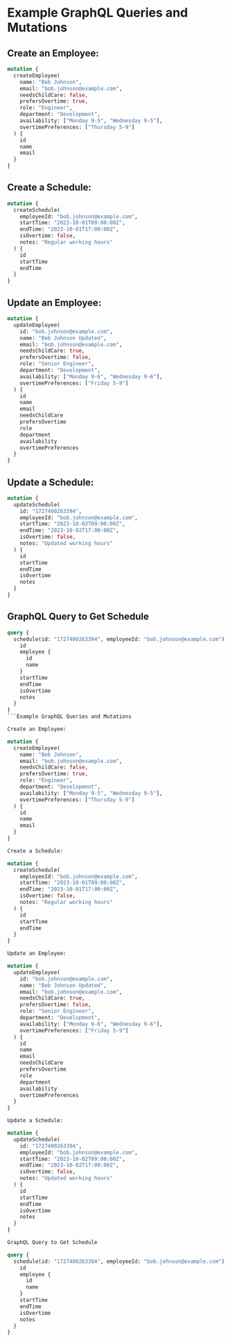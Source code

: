 
# Example GraphQL Queries and Mutations

## Create an Employee:

```graphql
mutation {
  createEmployee(
    name: "Bob Johnson",
    email: "bob.johnson@example.com",
    needsChildCare: false,
    prefersOvertime: true,
    role: "Engineer",
    department: "Development",
    availability: ["Monday 9-5", "Wednesday 9-5"],
    overtimePreferences: ["Thursday 5-9"]
  ) {
    id
    name
    email
  }
}
```

## Create a Schedule:

```graphql
mutation {
  createSchedule(
    employeeId: "bob.johnson@example.com",
    startTime: "2023-10-01T09:00:00Z",
    endTime: "2023-10-01T17:00:00Z",
    isOvertime: false,
    notes: "Regular working hours"
  ) {
    id
    startTime
    endTime
  }
}
```

## Update an Employee:

```graphql
mutation {
  updateEmployee(
    id: "bob.johnson@example.com",
    name: "Bob Johnson Updated",
    email: "bob.johnson@example.com",
    needsChildCare: true,
    prefersOvertime: false,
    role: "Senior Engineer",
    department: "Development",
    availability: ["Monday 9-6", "Wednesday 9-6"],
    overtimePreferences: ["Friday 5-9"]
  ) {
    id
    name
    email
    needsChildCare
    prefersOvertime
    role
    department
    availability
    overtimePreferences
  }
}
```

## Update a Schedule:

```graphql
mutation {
  updateSchedule(
    id: "1727400263394",
    employeeId: "bob.johnson@example.com",
    startTime: "2023-10-02T09:00:00Z",
    endTime: "2023-10-02T17:00:00Z",
    isOvertime: false,
    notes: "Updated working hours"
  ) {
    id
    startTime
    endTime
    isOvertime
    notes
  }
}
```

## GraphQL Query to Get Schedule

```graphql
query {
  schedule(id: "1727400263394", employeeId: "bob.johnson@example.com") {
    id
    employee {
      id
      name
    }
    startTime
    endTime
    isOvertime
    notes
  }
}
```Example GraphQL Queries and Mutations

Create an Employee:

mutation {
  createEmployee(
    name: "Bob Johnson",
    email: "bob.johnson@example.com",
    needsChildCare: false,
    prefersOvertime: true,
    role: "Engineer",
    department: "Development",
    availability: ["Monday 9-5", "Wednesday 9-5"],
    overtimePreferences: ["Thursday 5-9"]
  ) {
    id
    name
    email
  }
}

Create a Schedule:

mutation {
  createSchedule(
    employeeId: "bob.johnson@example.com",
    startTime: "2023-10-01T09:00:00Z",
    endTime: "2023-10-01T17:00:00Z",
    isOvertime: false,
    notes: "Regular working hours"
  ) {
    id
    startTime
    endTime
  }
}

Update an Employee:

mutation {
  updateEmployee(
    id: "bob.johnson@example.com",
    name: "Bob Johnson Updated",
    email: "bob.johnson@example.com",
    needsChildCare: true,
    prefersOvertime: false,
    role: "Senior Engineer",
    department: "Development",
    availability: ["Monday 9-6", "Wednesday 9-6"],
    overtimePreferences: ["Friday 5-9"]
  ) {
    id
    name
    email
    needsChildCare
    prefersOvertime
    role
    department
    availability
    overtimePreferences
  }
}

Update a Schedule:

mutation {
  updateSchedule(
    id: "1727400263394",
    employeeId: "bob.johnson@example.com",
    startTime: "2023-10-02T09:00:00Z",
    endTime: "2023-10-02T17:00:00Z",
    isOvertime: false,
    notes: "Updated working hours"
  ) {
    id
    startTime
    endTime
    isOvertime
    notes
  }
}

GraphQL Query to Get Schedule

query {
  schedule(id: "1727400263394", employeeId: "bob.johnson@example.com") {
    id
    employee {
      id
      name
    }
    startTime
    endTime
    isOvertime
    notes
  }
}


